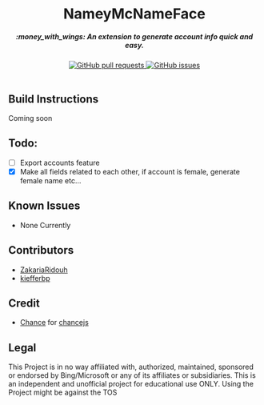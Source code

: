<h1 align="center">NameyMcNameFace</h1>
<h5 align="center">:money_with_wings: An extension to generate account info quick and easy.</h5>

<div align="center">
  <a href="https://github.com/ZakariaRidouh/NameyMcNameFace/pull">
    <img src="https://img.shields.io/github/issues-pr/cdnjs/cdnjs.svg" alt="GitHub pull requests" />
  </a>
  <a href="https://github.com/ZakariaRidouh/NameyMcNameFace/issues">
    <img src="https://img.shields.io/github/issues-raw/badges/shields/website.svg?maxAge=2592000" alt="GitHub issues" />
  </a>
</div>

<br />

## Build Instructions

Coming soon

## Todo:

- [ ] Export accounts feature
- [x] Make all fields related to each other, if account is female, generate female name etc...

## Known Issues
* None Currently

## Contributors
* [ZakariaRidouh](https://github.com/ZakariaRidouh)
* [kiefferbp](https://github.com/kiefferbp)

## Credit
* [Chance](http://chancejs.com/) for [chancejs](https://github.com/chancejs/chancejs/)

## Legal
This Project is in no way affiliated with, authorized, maintained, sponsored or endorsed by Bing/Microsoft or any of its affiliates or subsidiaries. This is an independent and unofficial project for educational use ONLY. Using the Project might be against the TOS
